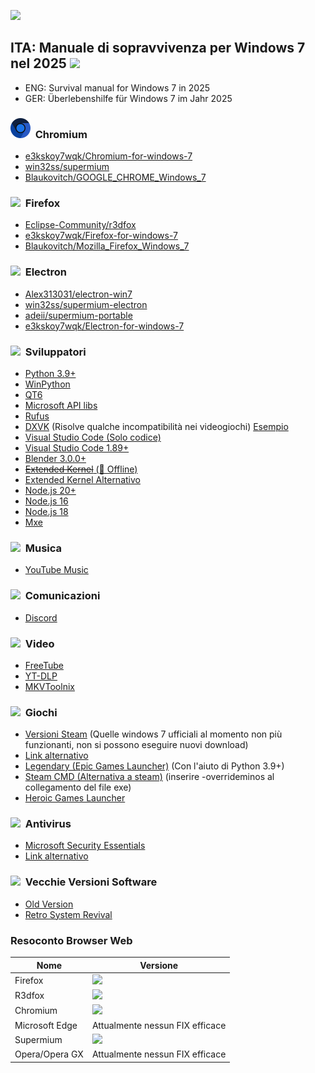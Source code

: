 <img src="http://pngimg.com/uploads/windows_logos/windows_logos_PNG37.png" width="64"></img>

## ITA: Manuale di sopravvivenza per Windows 7 nel 2025 ![](https://img.shields.io/badge/Windows_7-Forever-green)
- ENG: Survival manual for Windows 7 in 2025 
- GER: Überlebenshilfe für Windows 7 im Jahr 2025

### <img src="https://github.com/Alex313031/Thorium/raw/refs/heads/main/logos/NEW/thorium.svg" width="32"></img>&nbsp; Chromium
- [e3kskoy7wqk/Chromium-for-windows-7](https://github.com/e3kskoy7wqk/Chromium-for-windows-7)
- [win32ss/supermium](https://github.com/win32ss/supermium)
- [Blaukovitch/GOOGLE_CHROME_Windows_7](https://github.com/Blaukovitch/GOOGLE_CHROME_Windows_7)

### <img src="https://logodownload.org/wp-content/uploads/2019/11/firefox-logo-1.png" width="32"></img>&nbsp; Firefox
- [Eclipse-Community/r3dfox](https://github.com/Eclipse-Community/r3dfox)
- [e3kskoy7wqk/Firefox-for-windows-7](https://github.com/e3kskoy7wqk/Firefox-for-windows-7)
- [Blaukovitch/Mozilla_Firefox_Windows_7](https://github.com/Blaukovitch/Mozilla_Firefox_Windows_7)

### <img src="https://github.com/Alex313031/Thorium/raw/refs/heads/main/logos/STAGING/electron.svg" width="32"></img>&nbsp; Electron
- [Alex313031/electron-win7](https://github.com/Alex313031/electron-win7)
- [win32ss/supermium-electron](https://github.com/win32ss/supermium-electron)
- [adeii/supermium-portable](https://github.com/adeii/supermium-portable/releases/tag/E29)
- [e3kskoy7wqk/Electron-for-windows-7](https://github.com/e3kskoy7wqk/Electron-for-windows-7)

### <img src="http://www.pngall.com/wp-content/uploads/5/Linux-Logo-PNG-File.png" width="32"></img>&nbsp; Sviluppatori
- [Python 3.9+](https://github.com/adang1345/PythonWin7)
- [WinPython](https://github.com/winpython/winpython)
- [QT6](https://github.com/crystalidea/qt6windows7)
- [Microsoft API libs](https://github.com/Blaukovitch/API-MS-WIN_XP)
- [Rufus](https://github.com/Alex313031/rufus-win7)
- [DXVK](https://github.com/doitsujin/dxvk) (Risolve qualche incompatibilità nei videogiochi) [Esempio](http://neonfloppy.sytes.net/blog/2021-03-01/)
- [Visual Studio Code (Solo codice)](https://github.com/Alex313031/vscode-win7)
- [Visual Studio Code 1.89+](https://github.com/e3kskoy7wqk/vscode-for-windows-7/)
- [Blender 3.0.0+](https://github.com/nalexandru/BlenderCompat/)
- [~~Extended Kernel~~ (🔴 Offline)](http://www.dotexe.cf/extended/)
- [Extended Kernel Alternativo](https://web.archive.org/web/20241006001741/https://www.dotexe.cf/extended/)
- [Node.js 20+](https://git.randomserver.top/aiek/nodejs7/)
- [Node.js 16](https://github.com/Alex313031/node16-win7)
- [Node.js 18](https://github.com/Alex313031/node18-win7)
- [Mxe](https://github.com/jpsdr/mxe-Windows-7)

### <img src="https://static.vecteezy.com/system/resources/previews/017/395/384/original/youtube-music-icon-free-png.png" width="32"></img>&nbsp; Musica
- [YouTube Music](https://github.com/MrDick004/Windows-7-Apps/releases/tag/YoutubeMusic)

### <img src="https://external-content.duckduckgo.com/iu/?u=https%3A%2F%2Fwww.freepnglogos.com%2Fuploads%2Femail-logo-png-30.png&f=1&nofb=1&ipt=fed364f245149b80e3b435e8f2d895aa605005be4caca801ff3d0ff203180954" width="32"></img>&nbsp; Comunicazioni
- [Discord](https://github.com/Blaukovitch/GOOGLE_CHROME_Windows_7/releases/tag/discord)

### <img src="https://static.vecteezy.com/system/resources/previews/024/983/592/original/youtube-logo-transparent-free-png.png" width="32"></img>&nbsp; Video
- [FreeTube](https://github.com/MrDick004/Windows-7-Apps/releases/tag/FreeTube)
- [YT-DLP](https://github.com/nicolaasjan/yt-dlp/releases)
- [MKVToolnix](https://github.com/jpsdr/MKVToolnix-Windows-7/releases)

### <img src="https://purepng.com/public/uploads/large/purepng.com-joystickgamepadgame-controlhandheld-controllervideo-games-controllerjoystick-1701528353777vdrm3.png" width="32"></img>&nbsp; Giochi
- [Versioni Steam](https://mega.nz/folder/GRlSCZwY#0qCL7SJkYllwkSr8RAZMYg) (Quelle windows 7 ufficiali al momento non più funzionanti, non si possono eseguire nuovi download)
- [Link alternativo](https://archive.org/details/steam-clients)
- [Legendary (Epic Games Launcher)](https://github.com/derrod/legendary) (Con l'aiuto di Python 3.9+)
- [Steam CMD (Alternativa a steam)](https://developer.valvesoftware.com/wiki/SteamCMD#Windows) (inserire -overrideminos al collegamento del file exe)
- [Heroic Games Launcher](https://github.com/adeii/supermium-portable/releases/tag/H218)

### <img src="http://www.pngall.com/wp-content/uploads/2016/06/Virus-Transparent.png" width="32"></img>&nbsp; Antivirus 
- [Microsoft Security Essentials](https://www.microsoft.com/en-us/download/details.aspx?id=29942&lc=1033)
- [Link alternativo](https://github.com/MrDick004/Snippets/blob/main/WIN7/MSEInstall.exe)

### <img src="https://cdn.pixabay.com/photo/2020/05/01/18/49/floppy-disk-5118649_1280.png" width="32"></img>&nbsp; Vecchie Versioni Software 
- [Old Version](http://www.oldversion.com/)
- [Retro System Revival](https://retrosystemsrevival.blogspot.com/p/final-versions-of-working-software-on.html)

### Resoconto Browser Web

Nome                         | Versione                                                                        |  
-----------------------------|---------------------------------------------------------------------------------|
Firefox                      | ![](https://img.shields.io/github/v/release/e3kskoy7wqk/Firefox-for-windows-7)     |              
R3dfox                       | ![](https://img.shields.io/github/v/release/Eclipse-Community/r3dfox)     |         
Chromium                     | ![](https://img.shields.io/github/v/release/e3kskoy7wqk/Chromium-for-windows-7)  |        
Microsoft Edge               | Attualmente nessun FIX efficace                                                 |         
Supermium                    | ![](https://img.shields.io/github/v/release/win32ss/supermium)           |   
Opera/Opera GX               | Attualmente nessun FIX efficace                                                 |


                     







